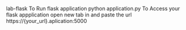 lab-flask
To Run flask application
python application.py
To Access your flask appplication open new tab in and paste the url
https://{your_url}.aplication:5000
